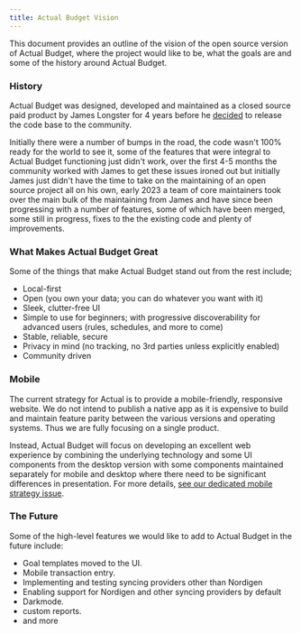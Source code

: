```yaml
---
title: Actual Budget Vision
---
```


This document provides an outline of the vision of the open source version of Actual Budget, where the project would like to be, what the goals are and some of the history around Actual Budget. 

### History 

Actual Budget was designed, developed and maintained as a closed source paid product by James Longster for 4 years before he [decided](https://actualbudget.com/open-source) to release the code base to the community.

Initially there were a number of bumps in the road, the code wasn't 100% ready for the world to see it, some of the features that were integral to Actual Budget functioning just didn't work, over the first 4-5 months the community worked with James to get these issues ironed out but initially James just didn't have the time to take on the maintaining of an open source project all on his own, early 2023 a team of core maintainers took over the main bulk of the maintaining from James and have since been progressing with a number of features, some of which have been merged, some still in progress, fixes to the the existing code and plenty of improvements. 

### What Makes Actual Budget Great

Some of the things that make Actual Budget stand out from the rest include;

* Local-first
* Open (you own your data; you can do whatever you want with it)
* Sleek, clutter-free UI
* Simple to use for beginners; with progressive discoverability for advanced users (rules, schedules, and more to come)
* Stable, reliable, secure
* Privacy in mind (no tracking, no 3rd parties unless explicitly enabled)
* Community driven

### Mobile

The current strategy for Actual is to provide a mobile-friendly, responsive website. We do not intend to publish a native app as it is expensive to build and maintain feature parity between the various versions and operating systems. Thus we are fully focusing on a single product.

Instead, Actual Budget will focus on developing an excellent web experience by combining the underlying technology and some UI components from the desktop version with some components maintained separately for mobile and desktop where there need to be significant differences in presentation. For more details, [see our dedicated mobile strategy issue](https://github.com/actualbudget/actual/issues/804).

### The Future

Some of the high-level features we would like to add to Actual Budget in the future include:

* Goal templates moved to the UI.
* Mobile transaction entry.
* Implementing and testing syncing providers other than Nordigen
* Enabling support for Nordigen and other syncing providers by default
* Darkmode.
* custom reports.
* and more